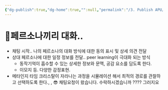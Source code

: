 ```yaml
---
{"dg-publish":true,"dg-home":true,"":null,"permalink":"/3. Publish APU/0. Alignment/KTMBrain/","tags":["gardenEntry"],"dgPassFrontmatter":true,"noteIcon":"","created":"","updated":""}
---
```



# 🌱페르소나끼리 대화..  

- 채팅 시작.. 나의 페르소나의 대화 방식에 대한 동의 표시 및 상세 의견 전달
- 상대 페르소나에 대한 일정 정보를 전달.. peer learning이 극대화 되는 방식
	- 동작기억이 흡수할 수 있는 상세한 정보와 문맥, 공감 요소를 담도록 한다.
	- 이모지 등. 다양한 감정표현.
- 메타인지 타임 크리스탈이 자라나는 과정을 시뮬레이션 해서 최적의 경로를 관찰하고 선택하도록 한다.,
,
😎 채팅요청이 왔습니다. 수락하시겠습니까 ????
그러지요
 